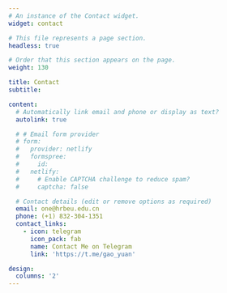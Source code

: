 ```yaml
---
# An instance of the Contact widget.
widget: contact

# This file represents a page section.
headless: true

# Order that this section appears on the page.
weight: 130

title: Contact
subtitle:

content:
  # Automatically link email and phone or display as text?
  autolink: true

  # # Email form provider
  # form:
  #   provider: netlify
  #   formspree:
  #     id:
  #   netlify:
  #     # Enable CAPTCHA challenge to reduce spam?
  #     captcha: false

  # Contact details (edit or remove options as required)
  email: one@hrbeu.edu.cn
  phone: (+1) 832-304-1351
  contact_links:
    - icon: telegram
      icon_pack: fab
      name: Contact Me on Telegram
      link: 'https://t.me/gao_yuan'

design:
  columns: '2'
---
```


